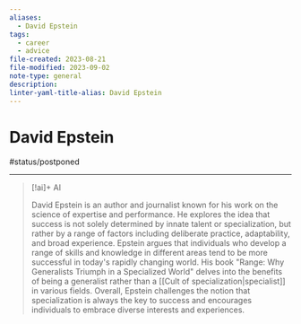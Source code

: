 ```yaml
---
aliases:
  - David Epstein
tags:
  - career
  - advice
file-created: 2023-08-21
file-modified: 2023-09-02
note-type: general
description: 
linter-yaml-title-alias: David Epstein
---
```


# David Epstein

#status/postponed

---

> [!ai]+ AI
>
> David Epstein is an author and journalist known for his work on the science of expertise and performance. He explores the idea that success is not solely determined by innate talent or specialization, but rather by a range of factors including deliberate practice, adaptability, and broad experience. Epstein argues that individuals who develop a range of skills and knowledge in different areas tend to be more successful in today's rapidly changing world. His book "Range: Why Generalists Triumph in a Specialized World" delves into the benefits of being a generalist rather than a [[Cult of specialization|specialist]] in various fields. Overall, Epstein challenges the notion that specialization is always the key to success and encourages individuals to embrace diverse interests and experiences.
